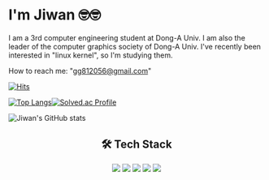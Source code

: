 # I'm Jiwan 🤓🤓
I am a 3rd computer engineering student at Dong-A Univ. I am also the leader of the computer graphics society of Dong-A Univ. I've recently been interested in "linux kernel", so I'm studying them.

How to reach me: "gg812056@gmail.com"

[![Hits](https://hits.seeyoufarm.com/api/count/incr/badge.svg?url=https%3A%2F%2Fgithub.com%2Fwldhks1959&count_bg=%2379C83D&title_bg=%23555555&icon=linux.svg&icon_color=%23E7E7E7&title=hits&edge_flat=false)](https://github.com/wldhks1959)

[![Top Langs](https://github-readme-stats.vercel.app/api/top-langs/?username=wldhks1959&layout=compact)](https://github.com/anuraghazra/github-readme-stats)[![Solved.ac Profile](http://mazassumnida.wtf/api/generate_badge?boj=wldhks1959)](https://solved.ac/wldhks1959) 

![Jiwan's GitHub stats](https://github-readme-stats.vercel.app/api?username=wldhks1959&show_icons=true&theme=radical)



<div align="center">
  
## 🛠️ Tech Stack
<img src="https://img.shields.io/badge/C-00599C?style=flat-square&&logo=c&logoColor=white"/>  
<img src="https://img.shields.io/badge/C++-00599C?style=flat-square&&logo=cplusplus&logoColor=white"/>  
<img src="https://img.shields.io/badge/python-3776AB?style=flat-square&&logo=python&logoColor=white"/> 
<img src="https://img.shields.io/badge/docker-2496ED?style=flat-square&&logo=docker&logoColor=white"/>
<img src="https://img.shields.io/badge/linux-2496ED?style=flat-square&&logo=linux&logoColor=white"/>

</div>
